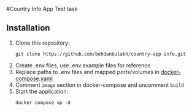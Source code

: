 #Country Info App
Test task

## Installation

1. Clone this repository:
    ```shell
    git clone https://github.com/bohdanbulakh/country-app-info.git
    ```
2. Create .env files, use .env.example files for reference
3. Replace paths to .env files and mapped ports/volumes in [docker-compose.yaml](docker-compose.yaml)
4. Comment `image` section in docker-compose and uncomment `build`
5. Start the application:
    ```shell
    docker compose up -d
    ```
